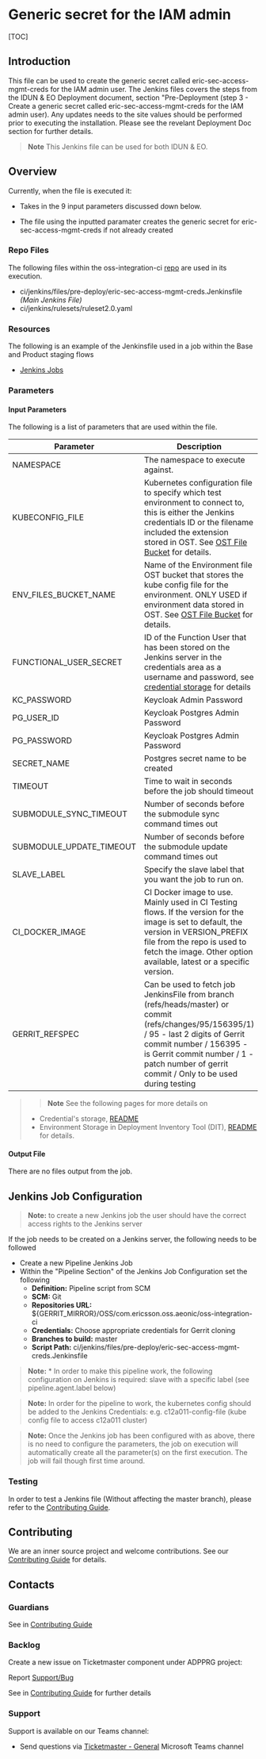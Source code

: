 # Generic secret for the IAM admin
[TOC]

## Introduction

This file can be used to create the generic secret called eric-sec-access-mgmt-creds for the IAM admin user.
The Jenkins files covers the steps from the IDUN & EO Deployment document, section
"Pre-Deployment (step 3 - Create a generic secret called eric-sec-access-mgmt-creds for the IAM admin user).
Any updates needs to the site values should be performed prior to executing the installation.
Please see the revelant Deployment Doc section for further details.

> **Note** This Jenkins file can be used for both IDUN & EO.

## Overview

Currently, when the file is executed it:

- Takes in the 9 input parameters discussed down below.

- The file using the inputted paramater creates the generic secret for eric-sec-access-mgmt-creds if not already created

### Repo Files
The following files within the oss-integration-ci [repo](https://gerrit-gamma.gic.ericsson.se/#/admin/projects/OSS/com.ericsson.oss.aeonic/oss-integration-ci)
are used in its execution.
- ci/jenkins/files/pre-deploy/eric-sec-access-mgmt-creds.Jenkinsfile *(Main Jenkins File)*
- ci/jenkins/rulesets/ruleset2.0.yaml

### Resources

The following is an example of the Jenkinsfile used in a job within the Base and Product staging flows
- [Jenkins Jobs](https://fem7s11-eiffel216.eiffel.gic.ericsson.se:8443/jenkins/job/OSS-Integration-predeploy-sec-access-mgmt/)

### Parameters

#### Input Parameters

The following is a list of parameters that are used within the file.

| Parameter                | Description                                                                                                                                                                                                                                                    | Default                                                                  |
|--------------------------|----------------------------------------------------------------------------------------------------------------------------------------------------------------------------------------------------------------------------------------------------------------|--------------------------------------------------------------------------|
| NAMESPACE                | The namespace to execute against.                                                                                                                                                                                                                              |                                                                          |
| KUBECONFIG_FILE          | Kubernetes configuration file to specify which test environment to connect to, this is either the Jenkins credentials ID or the filename included the extension stored in OST. See [OST File Bucket](OST_Deployment_Files_Bucket_Generation.md) for details.   | kube_config.yaml                                                         |
| ENV_FILES_BUCKET_NAME    | Name of the Environment file OST bucket that stores the kube config file for the environment. ONLY USED if environment data stored in OST.  See [OST File Bucket](OST_Deployment_Files_Bucket_Generation.md) for details.                                      | None                                                                     |
| FUNCTIONAL_USER_SECRET   | ID of the Function User that has been stored on the Jenkins server in the credentials area as a username and password, see [credential storage](Credentials_Storage.md) for details                                                                            |                                                                          |
| KC_PASSWORD              | Keycloak Admin Password                                                                                                                                                                                                                                        | Ericsson123!                                                             |
| PG_USER_ID               | Keycloak Postgres Admin Password                                                                                                                                                                                                                               | admin                                                                    |
| PG_PASSWORD              | Keycloak Postgres Admin Password                                                                                                                                                                                                                               | Ericsson-pw123!                                                          |
| SECRET_NAME              | Postgres secret name to be created                                                                                                                                                                                                                             | eric-sec-access-mgmt-creds                                               |
| TIMEOUT                  | Time to wait in seconds before the job should timeout                                                                                                                                                                                                          | 3600                                                                     |
| SUBMODULE_SYNC_TIMEOUT   | Number of seconds before the submodule sync command times out                                                                                                                                                                                                  | 60                                                                       |
| SUBMODULE_UPDATE_TIMEOUT | Number of seconds before the submodule update command times out                                                                                                                                                                                                | 300                                                                      |
| SLAVE_LABEL              | Specify the slave label that you want the job to run on.                                                                                                                                                                                                       | evo_docker_engine                                                        |
| CI_DOCKER_IMAGE          | CI Docker image to use. Mainly used in CI Testing flows. If the version for the image is set to default, the version in VERSION_PREFIX file from the repo is used to fetch the image. Other option available, latest or a specific version.                    | armdocker.rnd.ericsson.se/proj-eric-oss-drop/eric-oss-ci-scripts:default |
| GERRIT_REFSPEC           | Can be used to fetch job JenkinsFile from branch (refs/heads/master) or commit (refs/changes/95/156395/1) / 95 - last 2 digits of Gerrit commit number / 156395 - is Gerrit commit number / 1 - patch number of gerrit commit / Only to be used during testing | refs/heads/master                                                        |
>> **Note** See the following pages for more details on
> - Credential's storage, [README](Credentials_Storage.md)
> - Environment Storage in Deployment Inventory Tool (DIT), [README](DIT_Deployment_Generation.md) for details.

#### Output File

There are no files output from the job.

## Jenkins Job Configuration
> **Note:** to create a new Jenkins job the user should have the correct access rights to the Jenkins server

If the job needs to be created on a Jenkins server, the following needs to be followed

- Create a new Pipeline Jenkins Job
- Within the "Pipeline Section" of the Jenkins Job Configuration set the following
    * **Definition:** Pipeline script from SCM
    * **SCM:** Git
    * **Repositories URL:** ${GERRIT_MIRROR}/OSS/com.ericsson.oss.aeonic/oss-integration-ci
    * **Credentials:** Choose appropriate credentials for Gerrit cloning
    * **Branches to build:** master
    * **Script Path:** ci/jenkins/files/pre-deploy/eric-sec-access-mgmt-creds.Jenkinsfile
> **Note:**  * In order to make this pipeline work, the following configuration on Jenkins is required:
slave with a specific label (see pipeline.agent.label below)

> **Note:** In order for the pipeline to work, the kubernetes config should be added to the Jenkins Credentials:
e.g. c12a011-config-file (kube config file to access c12a011 cluster)

> **Note:** Once the Jenkins job has been configured with as above, there is no need to configure
the parameters, the job on execution will automatically create all the parameter(s) on the
first execution. The job will fail though first time around.

### Testing

In order to test a Jenkins file (Without affecting the master branch), please refer to the [Contributing Guide](../Contribution_Guide.md).

## Contributing

We are an inner source project and welcome contributions. See our
[Contributing Guide](../Contribution_Guide.md) for details.

## Contacts

### Guardians

See in [Contributing Guide](../Contribution_Guide.md)

### Backlog

Create a new issue on Ticketmaster component under ADPPRG project:

Report [Support/Bug](https://jira-oss.seli.wh.rnd.internal.ericsson.com/browse/IDUN-4091)

See in [Contributing Guide](../Contribution_Guide.md) for further details

### Support

Support is available on our Teams channel:

- Send questions via
  [Ticketmaster - General](https://teams.microsoft.com/l/channel/19%3a9f5ed758e3a6405daffee42e0284268b%40thread.skype/General?groupId=1483901a-b5c4-445a-b707-aa7a5d0c1b4c&tenantId=92e84ceb-fbfd-47ab-be52-080c6b87953f)
  Microsoft Teams channel
